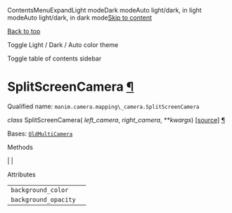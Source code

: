 ContentsMenuExpandLight modeDark modeAuto light/dark, in light modeAuto light/dark, in dark mode[Skip to content](https://docs.manim.community/en/stable/reference/manim.camera.mapping_camera.SplitScreenCamera.html#furo-main-content)

[Back to top](https://docs.manim.community/en/stable/reference/manim.camera.mapping_camera.SplitScreenCamera.html#)

Toggle Light / Dark / Auto color theme

Toggle table of contents sidebar

# SplitScreenCamera [¶](https://docs.manim.community/en/stable/reference/manim.camera.mapping_camera.SplitScreenCamera.html\#splitscreencamera "Link to this heading")

Qualified name: `manim.camera.mapping\_camera.SplitScreenCamera`

_class_ SplitScreenCamera( _left\_camera_, _right\_camera_, _\*\*kwargs_) [\[source\]](https://docs.manim.community/en/stable/_modules/manim/camera/mapping_camera.html#SplitScreenCamera) [¶](https://docs.manim.community/en/stable/reference/manim.camera.mapping_camera.SplitScreenCamera.html#manim.camera.mapping_camera.SplitScreenCamera "Link to this definition")

Bases: [`OldMultiCamera`](https://docs.manim.community/en/stable/reference/manim.camera.mapping_camera.OldMultiCamera.html#manim.camera.mapping_camera.OldMultiCamera "manim.camera.mapping_camera.OldMultiCamera")

Methods

|
|

Attributes

|     |     |
| --- | --- |
| `background_color` |  |
| `background_opacity` |  |